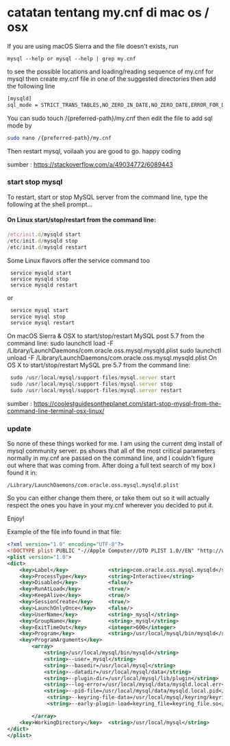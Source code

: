 # catatan tentang my.cnf di mac os / osx

If you are using macOS Sierra and the file doesn't exists, run

`mysql --help or mysql --help | grep my.cnf`

to see the possible locations and loading/reading sequence of my.cnf for mysql then create my.cnf file in one of the suggested directories then add the following line

```bash
[mysqld]
sql_mode = STRICT_TRANS_TABLES,NO_ZERO_IN_DATE,NO_ZERO_DATE,ERROR_FOR_DIVISION_BY_ZERO,NO_AUTO_CREATE_USER,NO_ENGINE_SUBSTITUTION
```

You can sudo touch /{preferred-path}/my.cnf then edit the file to add sql mode by

```bash
sudo nano /{preferred-path}/my.cnf
```

Then restart mysql, voilaah you are good to go. happy coding

sumber : https://stackoverflow.com/a/49034772/6089443


### start stop mysql 

To restart, start or stop MySQL server from the command line, type the following at the shell prompt…

 #### On Linux start/stop/restart from the command line:
 
 ```javascript
 /etc/init.d/mysqld start
 /etc/init.d/mysqld stop
 /etc/init.d/mysqld restart
 ```
Some Linux flavors offer the service command too

```bahs
 service mysqld start
 service mysqld stop
 service mysqld restart
 ```
or

```bash
 service mysql start
 service mysql stop
 service mysql restart
 ```
On macOS Sierra & OSX to start/stop/restart MySQL post 5.7  from the command line:
sudo launchctl load -F /Library/LaunchDaemons/com.oracle.oss.mysql.mysqld.plist
sudo launchctl unload -F /Library/LaunchDaemons/com.oracle.oss.mysql.mysqld.plist
On OS X to start/stop/restart MySQL pre 5.7  from the command line:

```javascript
 sudo /usr/local/mysql/support-files/mysql.server start
 sudo /usr/local/mysql/support-files/mysql.server stop
 sudo /usr/local/mysql/support-files/mysql.server restart
 ```


sumber : https://coolestguidesontheplanet.com/start-stop-mysql-from-the-command-line-terminal-osx-linux/



### update

So none of these things worked for me. I am using the current dmg install of mysql community server. ps shows that all of the most critical parameters normally in my.cnf are passed on the command line, and I couldn't figure out where that was coming from. After doing a full text search of my box I found it in:

`/Library/LaunchDaemons/com.oracle.oss.mysql.mysqld.plist`

So you can either change them there, or take them out so it will actually respect the ones you have in your my.cnf wherever you decided to put it.

Enjoy!

Example of the file info found in that file:

```xml
<?xml version="1.0" encoding="UTF-8"?>
<!DOCTYPE plist PUBLIC "-//Apple Computer//DTD PLIST 1.0//EN" "http://www.apple.com/DTDs/PropertyList-1.0.dtd">
<plist version="1.0">
<dict>
    <key>Label</key>             <string>com.oracle.oss.mysql.mysqld</string>
    <key>ProcessType</key>       <string>Interactive</string>
    <key>Disabled</key>          <false/>
    <key>RunAtLoad</key>         <true/>
    <key>KeepAlive</key>         <true/>
    <key>SessionCreate</key>     <true/>
    <key>LaunchOnlyOnce</key>    <false/>
    <key>UserName</key>          <string>_mysql</string>
    <key>GroupName</key>         <string>_mysql</string>
    <key>ExitTimeOut</key>       <integer>600</integer>
    <key>Program</key>           <string>/usr/local/mysql/bin/mysqld</string>
    <key>ProgramArguments</key>
        <array>
            <string>/usr/local/mysql/bin/mysqld</string>
            <string>--user=_mysql</string>
            <string>--basedir=/usr/local/mysql</string>
            <string>--datadir=/usr/local/mysql/data</string>
            <string>--plugin-dir=/usr/local/mysql/lib/plugin</string>
            <string>--log-error=/usr/local/mysql/data/mysqld.local.err</string>
            <string>--pid-file=/usr/local/mysql/data/mysqld.local.pid</string>
             <string>--keyring-file-data=/usr/local/mysql/keyring/keyring</string>
             <string>--early-plugin-load=keyring_file=keyring_file.so</string>

        </array>
    <key>WorkingDirectory</key>  <string>/usr/local/mysql</string>
</dict>
</plist>
```
